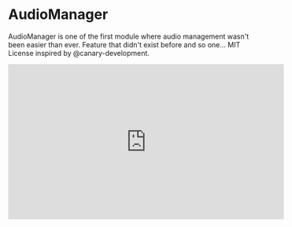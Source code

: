 # AudioManager
AudioManager is one of the first module where audio management wasn't been easier than ever. Feature that didn't exist before and so one... MIT License inspired by @canary-development.
<iframe width="560" height="315" src="https://www.youtube.com/embed/dJSJBpx9DMk?si=e4LQYaQk7SkVhmMU" title="YouTube video player" frameborder="0" allow="accelerometer; autoplay; clipboard-write; encrypted-media; gyroscope; picture-in-picture; web-share" allowfullscreen></iframe>
